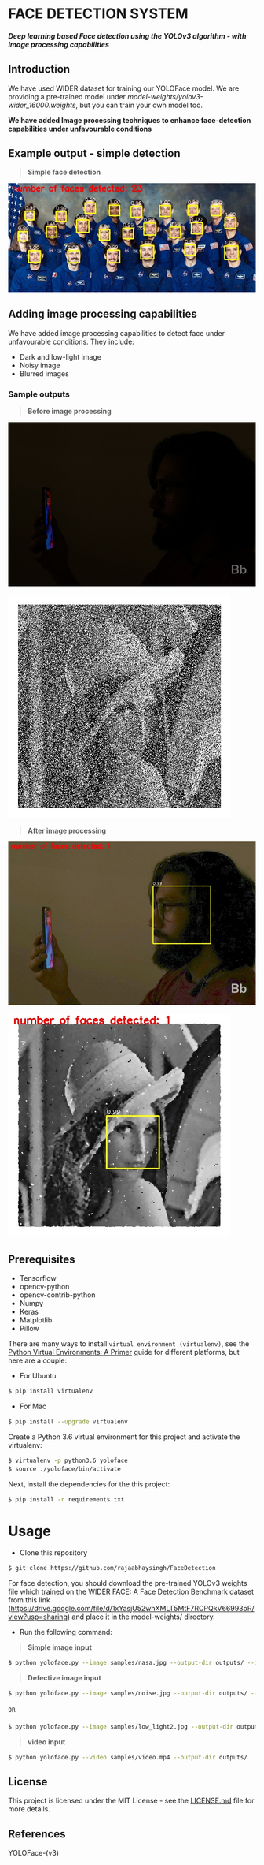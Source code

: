 # FACE DETECTION SYSTEM

##### Deep learning based Face detection using the YOLOv3 algorithm - **with image processing capabilities**

## Introduction

We have used WIDER dataset for training our YOLOFace model. We are providing a pre-trained model under _model-weights/yolov3-wider_16000.weights_, but you can train your own model too.

**We have added Image processing techniques to enhance face-detection capabilities under unfavourable conditions**

## Example output - simple detection

>**Simple face detection**

![Imgur](assets/nasa_out_img.jpg)

## Adding image processing capabilities

We have added image processing capabilities to detect face under unfavourable conditions. They include:

* Dark and low-light image
* Noisy image
* Blurred images

### Sample outputs

>**Before image processing**

![Imgur](assets/low_light2.jpg)

![Imgur](assets/noise.jpg)

>**After image processing**

![Imgur](assets/low_light2_out_img.jpg)

![Imgur](assets/noise_out_img.jpg)


## Prerequisites

* Tensorflow
* opencv-python
* opencv-contrib-python
* Numpy
* Keras
* Matplotlib
* Pillow


There are many ways to install `virtual environment (virtualenv)`, see the [Python Virtual Environments: A Primer](https://realpython.com/python-virtual-environments-a-primer/) guide for different platforms, but here are a couple:

- For Ubuntu
```bash
$ pip install virtualenv
```

- For Mac
```bash
$ pip install --upgrade virtualenv
```

Create a Python 3.6 virtual environment for this project and activate the virtualenv:
```bash
$ virtualenv -p python3.6 yoloface
$ source ./yoloface/bin/activate
```

Next, install the dependencies for the this project:
```bash
$ pip install -r requirements.txt
```

# Usage

* Clone this repository
```bash
$ git clone https://github.com/rajaabhaysingh/FaceDetection
```
For face detection, you should download the pre-trained YOLOv3 weights file which trained on the WIDER FACE: A Face Detection Benchmark dataset from this link (https://drive.google.com/file/d/1xYasjU52whXMLT5MtF7RCPQkV66993oR/view?usp=sharing) and place it in the model-weights/ directory.

* Run the following command:

>**Simple image input**
```bash
$ python yoloface.py --image samples/nasa.jpg --output-dir outputs/ --imperfection none
```

>**Defective image input**
```bash
$ python yoloface.py --image samples/noise.jpg --output-dir outputs/ --imperfection noise

OR

$ python yoloface.py --image samples/low_light2.jpg --output-dir outputs/ --imperfection low_light
```

>**video input**
```bash
$ python yoloface.py --video samples/video.mp4 --output-dir outputs/
```


## License

This project is licensed under the MIT License - see the [LICENSE.md](LICENSE.md) file for more details.

## References

YOLOFace-(v3)
